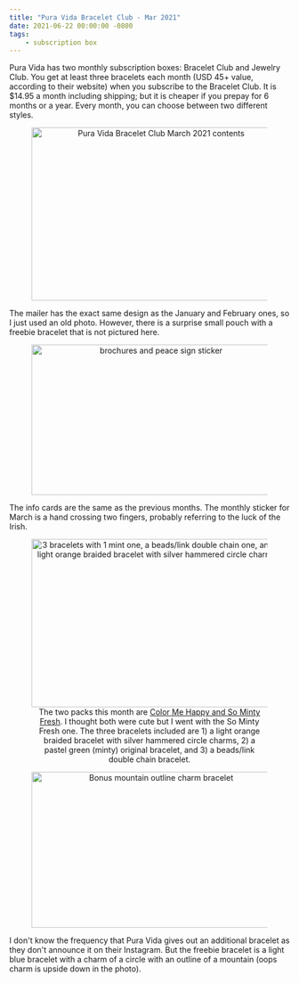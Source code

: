```yaml
---
title: "Pura Vida Bracelet Club - Mar 2021"
date: 2021-06-22 00:00:00 -0800
tags:
    - subscription box
---
```


Pura Vida has two monthly subscription boxes: Bracelet Club and Jewelry Club. You get at least three bracelets each month (USD 45+ value, according to their website) when you subscribe to the Bracelet Club. It is $14.95 a month including shipping; but it is cheaper if you prepay for 6 months or a year. Every month, you can choose between two different styles.

<figure style="text-align:center;">
<img src="https://i.imgur.com/h24FnkV.jpg" alt="Pura Vida Bracelet Club March 2021 contents" width="450" height="311" />
</figure>

The mailer has the exact same design as the January and February ones, so I just used an old photo. However, there is a surprise small pouch with a freebie bracelet that is not pictured here.

<figure style="text-align:center;">
<img src="https://i.imgur.com/c8SOvSJ.jpg" alt="brochures and peace sign sticker" width="450" height="270" />
</figure>

The info cards are the same as the previous months. The monthly sticker for March is a hand crossing two fingers, probably referring to the luck of the Irish.

<figure style="text-align:center;">
<img src="https://i.imgur.com/9R089fV.jpg" alt="3 bracelets with 1 mint one, a beads/link double chain one, and a light orange braided bracelet with silver hammered circle charms" width="450" height="302" />
<figcaption>The two packs this month are <a href="https://hellosubscription.com/wp-content/uploads/2021/02/image_603bed86c3333.png?quality=90&strip=all">Color Me Happy and So Minty Fresh</a>. I thought both were cute but I went with the So Minty Fresh one. The three bracelets included are 1) a light orange braided bracelet with silver hammered circle charms, 2) a pastel green (minty) original bracelet, and 3) a beads/link double chain bracelet.</figcaption>
</figure>

<figure style="text-align:center;">
<img src="https://i.imgur.com/JDlgecB.jpg" alt="Bonus mountain outline charm bracelet" width="450" height="280" />
</figure>

I don't know the frequency that Pura Vida gives out an additional bracelet as they don't announce it on their Instagram. But the freebie bracelet is a light blue bracelet with a charm of a circle with an outline of a mountain (oops charm is upside down in the photo).
